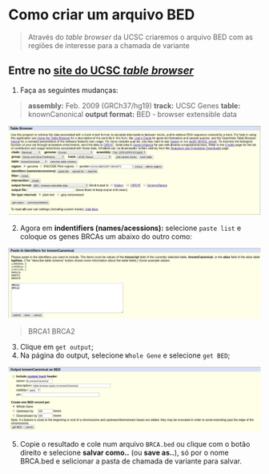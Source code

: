 # Como criar um arquivo BED

>Através do *table browser* da UCSC criaremos o arquivo BED com as regiões de interesse para a chamada de variante

## Entre no [site do UCSC *table browser*](https://genome.ucsc.edu/cgi-bin/hgTables)

1. Faça as seguintes mudanças:

> **assembly:** Feb. 2009 (GRCh37/hg19)
> **track:** UCSC Genes
> **table:** knownCanonical
> **output format:** BED - browser extensible data

![table-browser-ucsc](img/01_table-browser-ucsc.png)

2. Agora em **indentifiers (names/acessions):** selecione `paste list` e coloque os genes BRCAs um abaixo do outro como:

![paste-genes](img/02_paste-genes.png)

> BRCA1
> BRCA2

3. Clique em `get output`;
4. Na página do output, selecione `Whole Gene` e selecione `get BED`;

![output-bed](img/03_output-bed.png)

5. Copie o resultado e cole num arquivo `BRCA.bed` ou clique com o botão direito e selecione **salvar como..** (ou **save as..**), só por o nome BRCA.bed e selicionar a pasta de chamada de variante para salvar.
